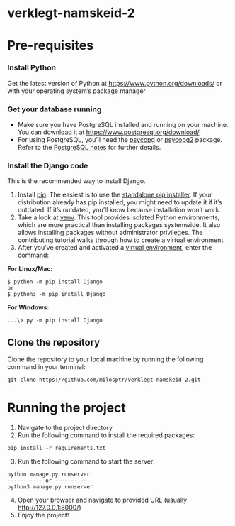 # verklegt-namskeid-2

# Pre-requisites

### Install Python
Get the latest version of Python at https://www.python.org/downloads/ or with your operating system’s package manager

### Get your database running
- Make sure you have PostgreSQL installed and running on your machine. You can download it at https://www.postgresql.org/download/.
- For using PostgreSQL, you’ll need the [psycopg](https://www.psycopg.org/psycopg3/) or [psycopg2](https://www.psycopg.org/) package. Refer to the [PostgreSQL notes](https://docs.djangoproject.com/en/5.0/ref/databases/#postgresql-notes) for further details.

### Install the Django code
This is the recommended way to install Django.

1. Install [pip](https://pip.pypa.io/). The easiest is to use the [standalone pip installer](https://pip.pypa.io/en/latest/installation/). If your distribution already has pip installed, you might need to update it if it’s outdated. If it’s outdated, you’ll know because installation won’t work.
2. Take a look at [venv](https://docs.python.org/3/tutorial/venv.html). This tool provides isolated Python environments, which are more practical than installing packages systemwide. It also allows installing packages without administrator privileges. The contributing tutorial walks through how to create a virtual environment.
3. After you’ve created and activated a [virtual environment](https://docs.djangoproject.com/en/5.0/intro/contributing/), enter the command:

**For Linux/Mac:**
```
$ python -m pip install Django
or
$ python3 -m pip install Django
```
**For Windows:**
```
...\> py -m pip install Django
```

## Clone the repository
Clone the repository to your local machine by running the following command in your terminal:
```
git clone https://github.com/milosptr/verklegt-namskeid-2.git
```

# Running the project
1. Navigate to the project directory
2. Run the following command to install the required packages:
```
pip install -r requirements.txt
```
3. Run the following command to start the server:
```
python manage.py runserver
----------- or -----------
python3 manage.py runserver
```
4. Open your browser and navigate to provided URL (usually http://127.0.0.1:8000/)
5. Enjoy the project!
